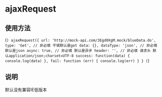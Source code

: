 # ajaxRequest
## 使用方法
(```)
  ajaxRequest({
      url: 'http://mock-api.com/3Egd0XgM.mock/blueData.do',
      type: 'Get', // 非必填 不填默认是get
      data: {},
      dataType: 'json', // 非必填 默认是json
      async: true, // 非必填 默认是异步
      header: '', // 非必填 请求头 默认application/json;charset=UTF-8
      success: function(data) {
          console.log(data)
      },
      fail: function (err) {
          console.log(err)
      }
  }
  (```)
 ## 说明
 默认没有兼容IE低版本
